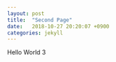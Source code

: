 ```yaml
---
layout: post
title:  "Second Page"
date:   2018-10-27 20:20:07 +0900
categories: jekyll
---
```


Hello World 3